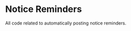 Notice Reminders
=======================

All code related to automatically posting notice reminders.